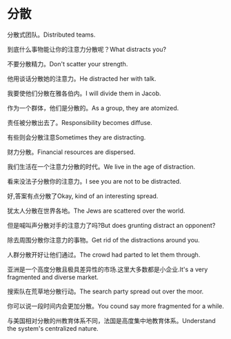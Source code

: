 # 分散

<p><span class="chinese">分散式团队。</span><span class="english">Distributed teams.</span></p>

<p><span class="chinese">到底什么事物能让你的注意力分散呢？</span><span class="english">What distracts you?</span></p>

<p><span class="chinese">不要分散精力。</span><span class="english">Don't scatter your strength.</span></p>

<p><span class="chinese">他用谈话分散她的注意力。</span><span class="english">He distracted her with talk.</span></p>

<p><span class="chinese">我要使他们分散在雅各伯内。</span><span class="english">I will divide them in Jacob.</span></p>

<p><span class="chinese">作为一个群体，他们是分散的。</span><span class="english">As a group, they are atomized.</span></p>

<p><span class="chinese">责任被分散出去了。</span><span class="english">Responsibility becomes diffuse.</span></p>

<p><span class="chinese">有些则会分散注意</span><span class="english">Sometimes they are distracting.</span></p>

<p><span class="chinese">财力分散。</span><span class="english">Financial resources are dispersed.</span></p>

<p><span class="chinese">我们生活在一个注意力分散的时代。</span><span class="english">We live in the age of distraction.</span></p>

<p><span class="chinese">看来没法子分散你的注意力。</span><span class="english">I see you are not to be distracted.</span></p>

<p><span class="chinese">好,答案有点分散了</span><span class="english">Okay, kind of an interesting spread.</span></p>

<p><span class="chinese">犹太人分散在世界各地。</span><span class="english">The Jews are scattered over the world.</span></p>

<p><span class="chinese">但是喊叫声分散对手的注意力了吗?</span><span class="english">But does grunting distract an opponent?</span></p>

<p><span class="chinese">除去周围分散你注意力的事物。</span><span class="english">Get rid of the distractions around you.</span></p>

<p><span class="chinese">人群分散开好让他们通过。</span><span class="english">The crowd had parted to let them through.</span></p>

<p><span class="chinese">亚洲是一个高度分散且极具差异性的市场.这里大多数都是小企业.</span><span class="english">It's a very fragmented and diverse market.</span></p>

<p><span class="chinese">搜索队在荒草地分散行动。</span><span class="english">The search party spread out over the moor.</span></p>

<p><span class="chinese">你可以说一段时间内会更加分散。</span><span class="english">You cound say more fragmented for a while.</span></p>

<p><span class="chinese">与美国相对分散的州教育体系不同，法国是高度集中地教育体系。</span><span class="english">Understand the system's centralized nature.</span></p>

